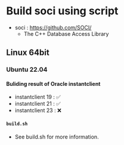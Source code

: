 # Build soci using script

- soci : https://github.com/SOCI/
  - The C++ Database Access Library

## Linux 64bit 

### Ubuntu 22.04

#### Buliding result of Oracle instantclient

- instantclient 19 : ✅
- instantclient 21 : ✅
- instantclient 23 : ❌ 

#### `build.sh`

- See build.sh for more information.


